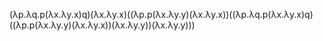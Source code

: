 (λp.λq.p(λx.λy.x)q)(λx.λy.x)((λp.p(λx.λy.y)(λx.λy.x))((λp.λq.p(λx.λy.x)q)((λp.p(λx.λy.y)(λx.λy.x))(λx.λy.y))(λx.λy.y)))
